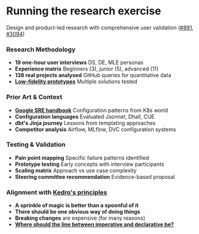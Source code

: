 # Running the research exercise

Design and product-led research with comprehensive user validation ([#891](https://github.com/kedro-org/kedro/issues/891), [#3094](https://github.com/kedro-org/kedro/issues/3094))

<div class="grid grid-cols-2 gap-12 mt-8">
<div class="space-y-8">

### Research Methodology

<ul class="list-none space-y-1">
<li><mdi-account-group/> <strong>19 one-hour user interviews</strong> DS, DE, MLE personas</li>
<li><mdi-chart-box/> <strong>Experience matrix</strong> Beginners (3), junior (5), advanced (11)</li>
<li><mdi-github/> <strong>138 real projects analysed</strong> GitHub queries for quantitative data</li>
<li><mdi-pencil-ruler/> <strong><a href="https://hamzaoza.github.io/kedro-config-generator/" target="_blank">Low-fidelity prototypes</a></strong> Multiple solutions tested</li>
</ul>

### Prior Art & Context

<ul class="list-none space-y-1">
<li><mdi-google/> <strong><a href="https://sre.google/workbook/configuration-specifics/" target="_blank">Google SRE handbook</a></strong> Configuration patterns from K8s world</li>
<li><mdi-code-json/> <strong>Configuration languages</strong> Evaluated Jsonnet, Dhall, CUE</li>
<li><mdi-database/> <strong>dbt's Jinja journey</strong> Lessons from templating approaches</li>
<li><mdi-chart-line/> <strong>Competitor analysis</strong> Airflow, MLflow, DVC configuration systems</li>
</ul>

</div>
<div class="space-y-8">

### Testing & Validation

<ul class="list-none space-y-1">
<li><mdi-map-marker/> <strong>Pain point mapping</strong> Specific failure patterns identified</li>
<li><mdi-test-tube/> <strong>Prototype testing</strong> Early concepts with interview participants</li>
<li><mdi-grid/> <strong>Scaling matrix</strong> Approach vs use case complexity</li>
<li><mdi-account-tie/> <strong>Steering committee recommendation</strong> Evidence-based proposal</li>
</ul>

### Alignment with [Kedro's principles](https://github.com/kedro-org/kedro/wiki/Kedro-Principles)

<ul class="list-none space-y-1">
<li><mdi-magic-staff/> <strong>A sprinkle of magic is better than a spoonful of it</strong></li>
<li><mdi-lightbulb/> <strong>There should be one obvious way of doing things</strong></li>
<li><mdi-school/> <strong>Breaking changes</strong> are expensive (for many reasons)</li>
<li><mdi-scale-balance/> <strong><u>Where should the line between imperative and declarative be?</u></strong></li>
</ul>

</div>
</div>

<!--
We combined quantitative data with qualitative insights to understand exactly where users were struggling with configuration.
-->